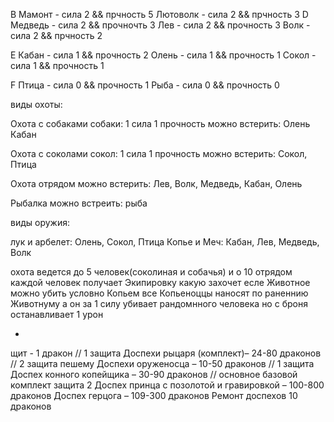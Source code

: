 B
Мамонт - сила 2 && прчность 5
Лютоволк - сила 2 && прчность 3
D
Медведь - сила 2 && прочночть 3
Лев - сила 2 && прочность 3
Волк - сила 2 && прчность 2

E
Кабан - сила 1 && прочность 2
Олень - сила 1 && прочность 1
Сокол - сила 1 && прочность 1

F
Птица - сила 0 && прочность 1
Рыба - сила 0 && прочность 0

виды охоты:

Охота с собаками
собаки: 1 сила 1 прочность
можно встерить: Олень Кабан

Охота с соколами
сокол: 1 сила 1 прочность
можно встерить: Сокол, Птица

Охота отрядом
можно встерить: Лев, Волк, Медведь, Кабан, Олень

Рыбалка
можно встреить: рыба

виды оружия:

лук и арбелет: Олень, Сокол, Птица
Копье и Меч: Кабан, Лев, Медведь, Волк

охота ведется до 5 человек(соколиная и собачья) и о 10 отрядом
каждой человек получает Экипировку какую захочет
есле Животное можно убить условно Копьем все Копьеноццы наносят по раненнию Животнуму а он за 1 силу убивает рандомнного человека но с броня останавливает 1 урон

-

щит - 1 дракон // 1 защита
Доспехи рыцаря (комплект)– 24-80 драконов // 2 защита пешему
Доспехи оруженосца – 10-50 драконов // 1 защита
Доспех конного копейщика – 30-90 драконов // основное базовой комплект защита 2
Доспех принца с позолотой и гравировкой – 100-800 драконов
Доспех герцога – 109-300 драконов
Ремонт доспехов 10 драконов
